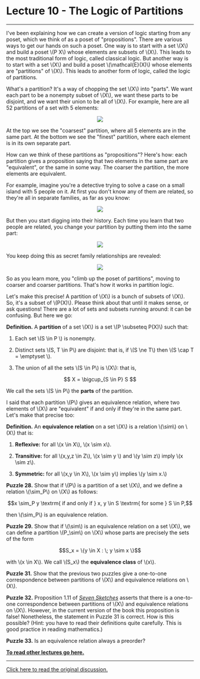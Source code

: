# Lecture 10 - The Logic of Partitions

---

I've been explaining how we can create a version of logic starting
from any poset, which we think of as a poset of "propositions". There
are various ways to get our hands on such a poset. One way is to start
with a set \\(X\\) and build a poset \\(P X\\) whose elements are
subsets of \\(X\\). This leads to the most traditional form of logic,
called classical logic. But another way is to start with a set \\(X\\)
and build a poset \\(\mathcal{E}(X)\\) whose elements are "partitions"
of \\(X\\). This leads to another form of logic, called the logic of
partitions.

What's a partition? It's a way of chopping the set \\(X\\) into
"parts". We want each part to be a nonempty subset of \\(X\\), we want
these parts to be disjoint, and we want their union to be all of
\\(X\\). For example, here are all 52 partitions of a set with 5
elements:

<center><img src = "partitions_of_5.png"></center>

At the top we see the "coarsest" partition, where all 5 elements are
in the same part. At the bottom we see the "finest" partition, where
each element is in its own separate part.

How can we think of these partitions as "propositions"? Here's how:
each partition gives a proposition saying that two elements in the
same part are "equivalent", or the same in some way. The coarser the
partition, the more elements are equivalent.

For example, imagine you're a detective trying to solve a case on a
small island with 5 people on it. At first you don't know any of them
are related, so they're all in separate families, as far as you know:

<center><img src = "partition_of_5_finest.png"></center>

But then you start digging into their history. Each time you learn
that two people are related, you change your partition by putting them
into the same part:

<center><img src = "partition_of_5_less_fine.png"></center>

You keep doing this as secret family relationships are revealed:

<center><img src = "partition_of_5_coarser.png"></center>

So as you learn more, you "climb up the poset of partitions", moving
to coarser and coarser partitions. That's how it works in partition
logic.

Let's make this precise! A partition of \\(X\\) is a bunch of subsets
of \\(X\\). So, it's a subset of \\(P(X)\\). Please think about that
until it makes sense, or ask questions! There are a lot of sets and
subsets running around: it can be confusing. But here we go:

**Definition.** A **partition** of a set \\(X\\) is a set \\(P
\subseteq P(X)\\) such that:

1. Each set \\(S \in P \\) is nonempty.

2. Distinct sets \\(S, T \in P\\) are disjoint: that is, if \\(S \ne
   T\\) then \\(S \cap T = \emptyset \\).

3. The union of all the sets \\(S \in P\\) is \\(X\\): that is,

<center>$$  X = \bigcup_{S \in P} S $$</center>

We call the sets \\(S \in P\\) the **parts** of the partition.

I said that each partition \\(P\\) gives an equivalence relation,
where two elements of \\(X\\) are "equivalent" if and only if they're
in the same part. Let's make that precise too:

**Definition.** An **equivalence relation** on a set \\(X\\) is a
relation \\(\sim\\) on \\(X\\) that is:

1. **Reflexive:** for all \\(x \in X\\), \\(x \sim x\\).

2. **Transitive:** for all \\(x,y,z \in Z\\), \\(x \sim y \\) and \\(y
   \sim z\\) imply \\(x \sim z\\).

3. **Symmetric:** for all \\(x,y \in X\\), \\(x \sim y\\) implies \\(y
   \sim x.\\)

**Puzzle 28.** Show that if \\(P\\) is a partition of a set \\(X\\),
and we define a relation \\(\sim_P\\) on \\(X\\) as follows:

<center>$$x \sim_P y \textrm{ if and only if }  x, y \in S \textrm{ for some } S \in P,$$</center>

then \\(\sim_P\\) is an equivalence relation.

**Puzzle 29.** Show that if \\(\sim\\) is an equivalence relation on a
set \\(X\\), we can define a partition \\(P_\sim\\) on \\(X\\) whose
parts are precisely the sets of the form

<center>$$S_x = \{y \in X : \; y \sim x \}$$</center>

with \\(x \in X\\). We call \\(S_x\\) the **equivalence class** of
\\(x\\).

**Puzzle 31.** Show that the previous two puzzles give a one-to-one
correspondence between partitions of \\(X\\) and equivalence relations
on \\(X\\).

**Puzzle 32.** Proposition 1.11 of _[Seven
Sketches](http://math.mit.edu/~dspivak/teaching/sp18/7Sketches.pdf)_
asserts that there is a one-to-one correspondence between partitions
of \\(X\\) and equivalence relations on \\(X\\). However, in the
current version of the book this proposition is false! Nonetheless,
the statement in Puzzle 31 is correct. How is this possible? (Hint:
you have to read their definitions quite carefully. This is good
practice in reading mathematics.)

**Puzzle 33.** Is an equivalence relation always a preorder?

**[To read other lectures go here.](http://www.azimuthproject.org/azimuth/show/Applied+Category+Theory#Course)**

---

[Click here to read the original discussion.](https://forum.azimuthproject.org/discussion/1963/lecture-10-chapter-1-the-logic-of-partitions/p1)
